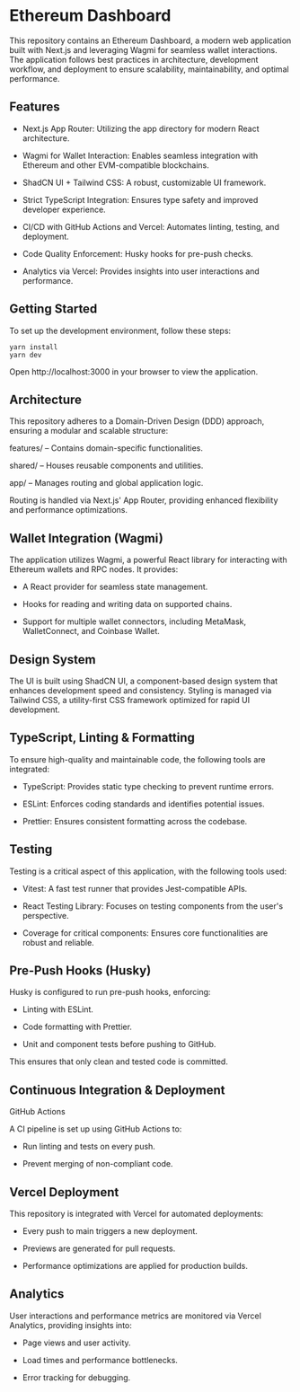 # Ethereum Dashboard

This repository contains an Ethereum Dashboard, a modern web application built with Next.js and leveraging Wagmi for seamless wallet interactions. The application follows best practices in architecture, development workflow, and deployment to ensure scalability, maintainability, and optimal performance.

## Features

- Next.js App Router: Utilizing the app directory for modern React architecture.

- Wagmi for Wallet Interaction: Enables seamless integration with Ethereum and other EVM-compatible blockchains.

- ShadCN UI + Tailwind CSS: A robust, customizable UI framework.

- Strict TypeScript Integration: Ensures type safety and improved developer experience.

- CI/CD with GitHub Actions and Vercel: Automates linting, testing, and deployment.

- Code Quality Enforcement: Husky hooks for pre-push checks.

- Analytics via Vercel: Provides insights into user interactions and performance.

## Getting Started

To set up the development environment, follow these steps:

    yarn install
    yarn dev

Open http://localhost:3000 in your browser to view the application.

## Architecture

This repository adheres to a Domain-Driven Design (DDD) approach, ensuring a modular and scalable structure:

features/ – Contains domain-specific functionalities.

shared/ – Houses reusable components and utilities.

app/ – Manages routing and global application logic.

Routing is handled via Next.js' App Router, providing enhanced flexibility and performance optimizations.

## Wallet Integration (Wagmi)

The application utilizes Wagmi, a powerful React library for interacting with Ethereum wallets and RPC nodes. It provides:

- A React provider for seamless state management.

- Hooks for reading and writing data on supported chains.

- Support for multiple wallet connectors, including MetaMask, WalletConnect, and Coinbase Wallet.

## Design System

The UI is built using ShadCN UI, a component-based design system that enhances development speed and consistency. Styling is managed via Tailwind CSS, a utility-first CSS framework optimized for rapid UI development.

## TypeScript, Linting & Formatting

To ensure high-quality and maintainable code, the following tools are integrated:

- TypeScript: Provides static type checking to prevent runtime errors.

- ESLint: Enforces coding standards and identifies potential issues.

- Prettier: Ensures consistent formatting across the codebase.

## Testing

Testing is a critical aspect of this application, with the following tools used:

- Vitest: A fast test runner that provides Jest-compatible APIs.

- React Testing Library: Focuses on testing components from the user's perspective.

- Coverage for critical components: Ensures core functionalities are robust and reliable.

## Pre-Push Hooks (Husky)

Husky is configured to run pre-push hooks, enforcing:

- Linting with ESLint.

- Code formatting with Prettier.

- Unit and component tests before pushing to GitHub.

This ensures that only clean and tested code is committed.

## Continuous Integration & Deployment

GitHub Actions

A CI pipeline is set up using GitHub Actions to:

- Run linting and tests on every push.

- Prevent merging of non-compliant code.

## Vercel Deployment

This repository is integrated with Vercel for automated deployments:

- Every push to main triggers a new deployment.

- Previews are generated for pull requests.

- Performance optimizations are applied for production builds.

## Analytics

User interactions and performance metrics are monitored via Vercel Analytics, providing insights into:

- Page views and user activity.

- Load times and performance bottlenecks.

- Error tracking for debugging.
